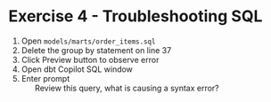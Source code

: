 # Exercise 4 - Troubleshooting SQL

1. Open `models/marts/order_items.sql`
2. Delete the group by statement on line 37
3. Click Preview button to observe error
4. Open dbt Copilot SQL window
5. Enter prompt <ul>Review this query, what is causing a syntax error?</ul>
